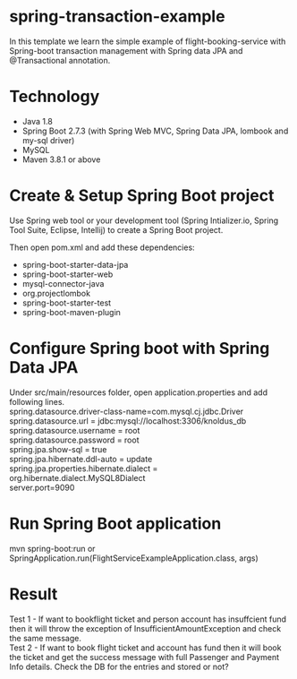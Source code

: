 # spring-transaction-example

In this template we learn the simple example of flight-booking-service with Spring-boot transaction management 
with Spring data JPA and @Transactional annotation.

# Technology
 * Java 1.8 
 * Spring Boot 2.7.3 (with Spring Web MVC, Spring Data JPA, lombook and my-sql driver) 
 * MySQL
 * Maven 3.8.1 or above

# Create & Setup Spring Boot project
Use Spring web tool or your development tool (Spring Intializer.io, Spring Tool Suite, Eclipse, Intellij) to create a Spring Boot project.

Then open pom.xml and add these dependencies:

* spring-boot-starter-data-jpa
* spring-boot-starter-web
* mysql-connector-java
* org.projectlombok
* spring-boot-starter-test
* spring-boot-maven-plugin

# Configure Spring boot with Spring Data JPA
Under src/main/resources folder, open application.properties and add following lines.
<br />
spring.datasource.driver-class-name=com.mysql.cj.jdbc.Driver <br />
spring.datasource.url = jdbc:mysql://localhost:3306/knoldus_db <br />
spring.datasource.username = root <br />
spring.datasource.password = root <br />
spring.jpa.show-sql = true <br />
spring.jpa.hibernate.ddl-auto = update <br />
spring.jpa.properties.hibernate.dialect = org.hibernate.dialect.MySQL8Dialect <br />
server.port=9090 <br />

# Run Spring Boot application

 mvn spring-boot:run or   <br />
 SpringApplication.run(FlightServiceExampleApplication.class, args)
 
# Result 

 Test 1 - If want to bookflight ticket and person account has insuffcient fund then it will 
 throw the exception of InsufficientAmountException and check the same message. <br />
 Test 2 - If want to book flight ticket and account has fund then it will book the ticket and 
 get the success message with full Passenger and Payment Info details.
 Check the DB for the entries and stored or not?
